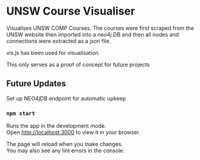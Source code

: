 # UNSW Course Visualiser

Visualises UNSW COMP Courses. The courses were first scraped from the UNSW website then imported into a neo4j DB and then all nodes and connections were extracted as a json file.

vis.js has been used for visualisation.

This only serves as a proof of concept for future projects

## Future Updates

Set up NEO4jDB endpoint for automatic upkeep

### `npm start`

Runs the app in the development mode.\
Open [http://localhost:3000](http://localhost:3000) to view it in your browser.

The page will reload when you make changes.\
You may also see any lint errors in the console.

